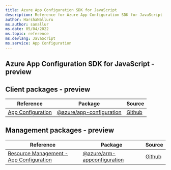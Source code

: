 ```yaml
---
title: Azure App Configuration SDK for JavaScript
description: Reference for Azure App Configuration SDK for JavaScript
author: HarshaNalluru
ms.author: sanallur
ms.date: 05/04/2022
ms.topic: reference
ms.devlang: JavaScript
ms.service: App Configuration
---
```

## Azure App Configuration SDK for JavaScript - preview
## Client packages - preview
| Reference | Package | Source |
|---|---|---|
|[App Configuration](javascript/api/overview/azure/app-configuration-readme)|[@azure/app-configuration](https://www.npmjs.com/package/@azure/app-configuration)|[Github](https://github.com/Azure/azure-sdk-for-js/blob/main/sdk/appconfiguration/app-configuration)|

## Management packages - preview
| Reference | Package | Source |
|---|---|---|
|[Resource Management - App Configuration](javascript/api/overview/azure/arm-appconfiguration-readme)|[@azure/arm-appconfiguration](https://www.npmjs.com/package/@azure/arm-appconfiguration)|[Github](https://github.com/Azure/azure-sdk-for-js/blob/main/sdk/appconfiguration/arm-appconfiguration)|

